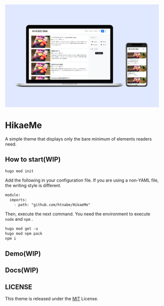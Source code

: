![theme thumbnail](images/tn.png)

# HikaeMe

A simple theme that displays only the bare minimum of elements readers need.

## How to start(WIP)

```
hugo mod init
```

Add the following in your configuration file. If you are using a non-YAML file, the writing style is different.

```
module:
  imports:
    - path: "github.com/htnabe/HikaeMe"
```

Then, execute the next command. You need the environment to execute `node` and `npm` .

```
hugo mod get -u
hugo mod npm pack
npm i
```

## Demo(WIP)



## Docs(WIP)



## LICENSE

This theme is released under the [MIT](https://opensource.org/license/MIT) License.
